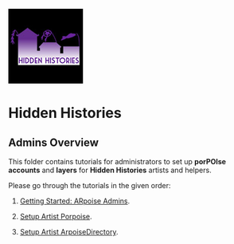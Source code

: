![Hidden Histories Logo](/images/hiddenhistories-logo.png)
# Hidden Histories

## Admins Overview   
This folder contains tutorials for administrators to set up **porPOIse accounts** and **layers** for **Hidden Histories** artists and helpers.

Please go through the tutorials in the given order:

1. [Getting Started: ARpoise Admins](GettingStarted-ARpoiseAdmins.md).

2. [Setup Artist Porpoise](SetupArtistPorpoise.md).

3. [Setup Artist ArpoiseDirectory](SetupArtistArpoiseDirectory.md).
